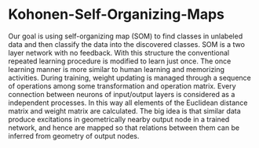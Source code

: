 # Kohonen-Self-Organizing-Maps


Our goal is using self-organizing map (SOM) to find classes in unlabeled data and then classify the data into the discovered classes. SOM is a two layer network with no feedback. With this structure the conventional repeated learning procedure is modified to learn just once. The once learning manner is more similar to human learning and memorizing activities. During training, weight updating is managed through a sequence of operations among some transformation and operation matrix. Every connection between neurons of input/output layers is considered as a independent processes. In this way all elements of the Euclidean distance matrix and weight matrix are calculated. The big idea is that similar data produce excitations in geometrically nearby output node in a trained network, and hence are mapped so that relations between them can be inferred from geometry of output nodes.

